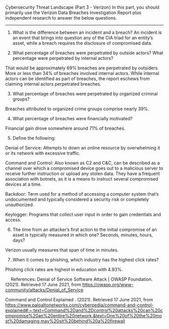 Cybersecurity Threat Landscape (Part 3 - Verizon)
In this part, you should primarily use the Verizon Data Breaches Investigation Report plus independent research to answer the below questions.
________________________________________
1.	What is the difference between an incident and a breach?
An incident is an event that brings into question any of the CIA triad for an entity’s asset, while a breach requires the disclosure of compromised data.

2.	What percentage of breaches were perpetrated by outside actors? What percentage were perpetrated by internal actors?

That would be approximately 69% breaches are perpetrated by outsiders. More or less than 34% of breaches involved internal actors. While internal actors can be identified as part of breaches, the report eschews from claiming internal actors perpetrated breaches.

3.	What percentage of breaches were perpetrated by organized criminal groups?

Breaches attributed to organized crime groups comprise nearly 39%.

4.	What percentage of breaches were financially motivated?

Financial gain drove somewhere around 71% of breaches.

5.	Define the following:

Denial of Service: Attempts to down an online resource by overwhelming it or its network with excessive traffic.

Command and Control: Also known as C2 and C&C, can be described as a channel over which a compromised device goes out to a malicious server to receive further instruction or upload any stolen data. They have a frequent association with botnets, as it is a means to instruct several compromised devices at a time.

Backdoor: Term used for a method of accessing a computer system that’s undocumented and typically considered a security risk or completely unauthorized.

Keylogger: Programs that collect user input in order to gain credentials and access.

6.	The time from an attacker’s first action to the initial compromise of an asset is typically measured in which one? Seconds, minutes, hours, days?

Verizon usually measures that span of time in minutes.


7.	When it comes to phishing, which industry has the highest click rates?

Phishing click rates are highest in education with 4.93%.

 
References:
Denial of Service Software Attack | OWASP Foundation. (2021). Retrieved 17 June 2021, from https://owasp.org/www-community/attacks/Denial_of_Service

Command and Control Explained . (2021). Retrieved 17 June 2021, from https://www.paloaltonetworks.com/cyberpedia/command-and-control-explained#:~:text=Command%2Dand%2Dcontrol%20attacks%20can%20compromise%20an%20entire%20network.&text=One%20of%20the%20most%20damaging,may%20sit%20behind%20a%20firewall
